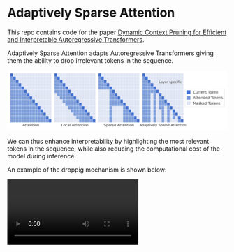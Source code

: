 # Adaptively Sparse Attention

This repo contains code for the paper [Dynamic Context Pruning for Efficient and Interpretable Autoregressive Transformers](https://arxiv.org/abs/2305.15805).

Adaptively Sparse Attention adapts Autoregressive Transformers giving them the ability to drop irrelevant tokens in the sequence.

<p align="center">
  <img src="assets/attention.png" width="650" />
</p>

We can thus enhance interpretability by highlighting the most relevant tokens in the sequence, while also reducing the computational cost of the model during inference.

An example of the droppig mechanism is shown below:

<video src="assets/image.mp4"/>

Tokens are generated one by one and arrows indicate the previous tokens dropped by the model.


## Requirements
To install the requirements, run:

```python
pip install -r requirements.txt
```

## Training
To finetune pretrained model, run:

```python
python train.py --log_dir gpt2-sparse --batch_size 6 --entmax_weight_scheduler cosine_1_8_25000 --sparse_attention true --pretrained gpt2 --int_n_embd 64
```

This will generate a folder `gpt2-sparse` with tensorboard logs under the `logs` folder. Try `python train.py --help` for more options.

## Generation/Inference
To generate text from a finetuned model, run:

```python
python generate.py --model_path <folder-under-logs> --checkpoint <spcify-checkpoint>
```

## Citation
If you find this repo useful, please cite our paper:

```bibtex
@article{anagnostidis2023dynamic,
  title={Dynamic Context Pruning for Efficient and Interpretable Autoregressive Transformers},
  author={Anagnostidis, Sotiris and Pavllo, Dario and Biggio, Luca and Noci, Lorenzo and Lucchi, Aurelien and Hoffmann, Thomas},
  journal={arXiv preprint arXiv:2305.15805},
  year={2023}
}
```

## Acknowledgements
This repo was heavily inspired by the following:

- https://github.com/karpathy/nanoGPT
- https://github.com/deep-spin/entmax/
